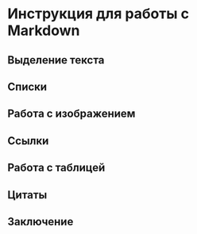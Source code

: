 # Инструкция для работы с Markdown

## Выделение текста 

## Списки

## Работа с изображением


## Ссылки

## Работа с таблицей


## Цитаты


## Заключение

